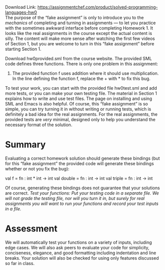 Download Link: https://assignmentchef.com/product/solved-programming-languages-hw0
<br>
The purpose of the “fake assignment” is only to introduce you to the <em>mechanics </em>of completing and turning in assignments — to let you practice with the sometimes awkward interface before completing Homework 1. It looks like the real assignments in the course except the actual content is silly. The content will make more sense after watching the first few videos of Section 1, but you are welcome to turn in this “fake assignment” before starting Section 1.

Download hw0provided.sml from the course website. The provided SML code defines three functions. There is only one problem in this assignment:

<ol>

 <li>The provided function f uses addition where it should use multiplication. In the line defining the function f, replace the + with * to fix this bug.</li>

</ol>

To test your work, you can start with the provided file hw0test.sml and add more tests, or you can make your own testing file. The material in Section 1 explains how to write and use test files. The page on installing and using SML and Emacs is also helpful. Of course, this “fake assignment” is so simple, you can try turning it in without writing or running tests, which is definitely a bad idea for the real assignments. For the real assignments, the provided tests are <em>very </em>minimal, designed only to help you understand the necessary format of the solution.

<h1>Summary</h1>

Evaluating a correct homework solution should generate these bindings (but for this “fake assignment” the provided code will generate these bindings whether or not you fix the bug):

val f = fn : int * int -&gt; int val double = fn : int -&gt; int val triple = fn : int -&gt; int

Of course, generating these bindings does not guarantee that your solutions are correct. <em>Test your functions: Put your testing code in a separate file. We will not grade the testing file, nor will you turn it in, but surely for real assignments you will want to run your functions and record your test inputs in a file.</em>

<h1>Assessment</h1>

We will automatically test your functions on a variety of inputs, including edge cases. We will also ask peers to evaluate your code for simplicity, conciseness, elegance, and good formatting including indentation and line breaks. Your solution will also be checked for using only features discussed so far in class.